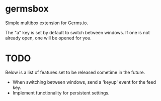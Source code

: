 # germsbox
Simple multibox extension for Germs.io.

The "a" key is set by default to switch between windows. If one is not already open, one will be opened for you.

# TODO
Below is a list of features set to be released sometime in the future.
- When switching between windows, send a 'keyup' event for the feed key.
- Implement functionality for persistent settings.
